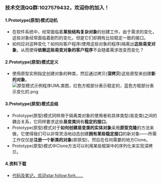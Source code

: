 ### 技术交流QQ群:1027579432，欢迎你的加入！
#### 1.Prototype(原型)模式动机
- 在软件系统中，经常面临着**某些结构复杂对象**的创建工作，由于需求的变化，这些对象经常面临着剧烈的变化，但是它们却拥有比较稳定一致的接口。
- 如何应对这种变化？如何向客户程序(使用这些对象的程序)隔离出**这些易变对象**，从而使得**依赖这些易变对象的客户程序**不会随着需求改变而变化？
#### 2.Prototype(原型)模式定义
- 使用原型实例指定创建对象的种类，然后通过拷贝(**深拷贝**)这些原型来创建**新的对象**。
![原型模式示例程序UML类图，红色方框部分表示稳定的，蓝色方框部分表示变化的.png](https://upload-images.jianshu.io/upload_images/13407176-e43d1b5141503eab.png?imageMogr2/auto-orient/strip%7CimageView2/2/w/1240)
#### 3.Prototype(原型)模式总结
- Prototype(原型)模式同样用于隔离类对象的使用者和具体类型(易变类)之间的耦合关系，它同样要求这些**易变类**拥有**稳定的接口**。
- Prototype(原型)模式对于**如何创建易变类的实体对象**采用**原型克隆**的方法来做，它使得我们可以非常灵活地动态创建**拥有某些稳定接口**的新对象——所需工作仅仅是**注册一个新类的对象**(即原型)，然后在任何需要的地方Clone。
- Prototype(原型)模式中Clone方法可以利用某些框架中的序列化来实现深拷贝。
#### 4.资料下载
- [代码及笔记，欢迎star,follow,fork......](https://github.com/cdlwhm1217096231/cpp_ws/tree/master/C%2B%2B%E8%AE%BE%E8%AE%A1%E6%A8%A1%E5%BC%8F)